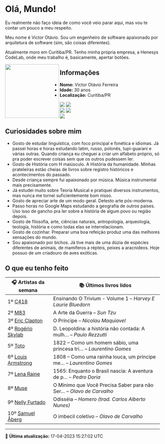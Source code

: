 # Olá, Mundo!

Eu realmente não faço ideia de como você veio parar aqui, mas vou te contar um pouco a meu respeito.

Meu nome é Victor Otávio. Sou um engenheiro de software apaixonado por arquitetura de software (sim, são coisas diferentes).

Atualmente moro em Curitiba/PR. Tenho minha própria empresa, a Henesys CodeLab, onde meu trabalho é, basicamente, apertar botões.

<img align="left" src="https://github.com/vctrtvfrrr/vctrtvfrrr/raw/master/octocat.png" alt="" width="175" />

## Informações

- **Nome:** Victor Otávio Ferreira
- **Idade:** 30 anos
- **Localização:** Curitiba/PR

[![](https://img.shields.io/badge/LinkedIn-victorotavio-blue)](https://www.linkedin.com/in/victorotavio/) [![](https://img.shields.io/badge/Twitter-@vctrtvfrrr-blue)](https://twitter.com/vctrtvfrrr)  
[![](https://img.shields.io/badge/GitHub-vctrtvfrrr-24292e)](https://github.com/vctrtvfrrr) [![](https://img.shields.io/badge/GitLab-vctrtvfrrr-ec5d16)](https://gitlab.com/vctrtvfrrr)  
[![](https://img.shields.io/badge/Email-victor@otavioferreira.com.br-red)](mailto:victor@otavioferreira.com.br)  

## Curiosidades sobre mim

-   Gosto de estudar linguística, com foco principal e fonética e idiomas. Já passei horas e horas estudando latim, russo, polonês, tupi-guarani e várias outras. Quando criança eu cheguei a criar um alfabeto próprio, só pra poder escrever coisas sem que os outros pudessem ler.
-   Gosto de História com H maiúsculo. A História da humanidade. Minhas prateleiras estão cheias de livros sobre registro históricos e acontecimentos do passado.
-   Desde criança sempre fui apaixonado por música. Música instrumental mais precisamente.
-   Já estudei muito sobre Teoria Musical e pratiquei diversos instrumentos, mas nunca me tornei suficientemente bom nisso.
-   Gosto de apreciar arte de um modo geral. Detesto arte pós-moderna.
-   Passo horas no Google Maps estudando a geografia de outros países. Uso isso de gancho pra ler sobre a história de algum povo ou região depois.
-   Gosto de filosofia, arte, ciências naturais, antropologia, arqueologia, teologia, história e como todas elas se interrelacionam.
-   Gosto de cozinhar. Preparar uma boa refeição produz uma das melhores sensações do mundo.
-   Sou apaixonado por bichos. Já tive mais de uma dúzia de espécies diferentes de animais, de mamiferos a répteis, peixes a aracnídeos. Hoje possuo de um criadouro de aves exóticas.


## O que eu tenho feito

|                       🎧 Artistas da semana                        |                      📚 Últimos livros lidos                      |
|--------------------------------------------------------------------|-------------------------------------------------------------------|
| 1º [C418](https://www.last.fm/music/C418)                          | Ensinando O Trivium - Volume 1	–	_Harvey E Laurie Bluedorn_         |
| 2º [M83](https://www.last.fm/music/M83)                            | A Arte da Guerra	–	_Sun Tzu_                                        |
| 3º [Eric Clapton](https://www.last.fm/music/Eric+Clapton)          | O Príncipe	–	_Nicolau Maquiavel_                                    |
| 4º [Rogério Skylab](https://www.last.fm/music/Rog%C3%A9rio+Skylab) | D. Leopoldina: a história não contada: A mulh…	–	_Paulo Rezzutti_   |
| 5º [Toto](https://www.last.fm/music/Toto)                          | 1822 – Como um homem sábio, uma princesa tri…	–	_Laurentino Gomes_  |
| 6º [Louis Armstrong](https://www.last.fm/music/Louis+Armstrong)    | 1808 – Como uma rainha louca, um príncipe me…	–	_Laurentino Gomes_  |
| 7º [Lena Raine](https://www.last.fm/music/Lena+Raine)              | 1565: Enquanto o Brasil nascia: A aventura de p…	–	_Pedro Doria_    |
| 8º [Muse](https://www.last.fm/music/Muse)                          | O Mínimo que Você Precisa Saber para não Ser…	–	_Olavo de Carvalho_ |
| 9º [Nelly Furtado](https://www.last.fm/music/Nelly+Furtado)        | Odisséia	–	_Homero (trad. Carlos Alberto Nunes)_                    |
| 10º [Samuel Åberg](https://www.last.fm/music/Samuel+%C3%85berg)    | O imbecil coletivo	–	_Olavo de Carvalho_                            |


---

🚀 **Última atualização:** 17-04-2023 15:27:02 UTC